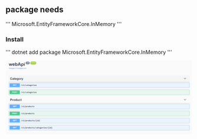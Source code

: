 ## package needs
'''
    Microsoft.EntityFrameworkCore.InMemory
'''
### Install

'''
    dotnet add package Microsoft.EntityFrameworkCore.InMemory 
'''

![Screenshot](demo.png)